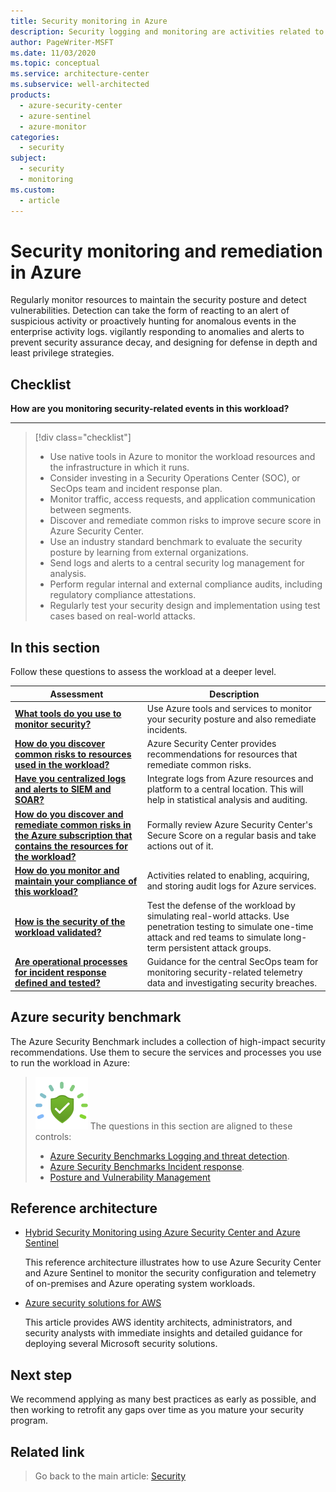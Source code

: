 ```yaml
---
title: Security monitoring in Azure
description: Security logging and monitoring are activities related to enabling, acquiring, and storing audit logs for Azure services.
author: PageWriter-MSFT
ms.date: 11/03/2020
ms.topic: conceptual
ms.service: architecture-center
ms.subservice: well-architected
products:
  - azure-security-center
  - azure-sentinel
  - azure-monitor
categories: 
  - security
subject:
  - security
  - monitoring
ms.custom:
  - article
---
```

 
# Security monitoring and remediation in Azure

Regularly monitor resources to maintain the security posture and detect vulnerabilities. Detection can take the form of reacting to an alert of suspicious activity or proactively hunting for anomalous events in the enterprise activity logs. vigilantly responding to anomalies and alerts to prevent security assurance decay, and designing for defense in depth and least privilege strategies.

## Checklist
**How are you monitoring security-related events in this workload?**
***

> [!div class="checklist"]
> - Use native tools in Azure to monitor the workload resources and the infrastructure in which it runs.
> - Consider investing in a Security Operations Center (SOC), or SecOps team and incident response plan.
> - Monitor traffic, access requests, and application communication between segments.
> - Discover and remediate common risks to improve secure score in Azure Security Center.
> - Use an industry standard benchmark to evaluate the security posture by learning from external organizations.
> - Send logs and alerts to a central security log management for analysis.
> - Perform regular internal and external compliance audits, including regulatory compliance attestations.
> - Regularly test your security design and implementation using test cases based on real-world attacks.

## In this section
Follow these questions to assess the workload at a deeper level.

|Assessment|Description|
|---|---|
|[**What tools do you use to monitor security?**](monitor-tools.md)|Use Azure tools and services to monitor your security posture and also remediate incidents.|
|[**How do you discover common risks to resources used in the workload?**](monitor-resources.md)|Azure Security Center provides recommendations for resources that remediate common risks.|
|[**Have you centralized logs and alerts to SIEM and SOAR?**](monitor-logs-alerts.md)|Integrate logs from Azure resources and platform to a central location. This will help in statistical analysis and auditing.|
|[**How do you discover and remediate common risks in the Azure subscription that contains the resources for the workload?**](monitor-remediate.md)|Formally review Azure Security Center's Secure Score on a regular basis and take actions out of it.|
|[**How do you monitor and maintain your compliance of this workload?**](monitor-audit.md)|Activities related to enabling, acquiring, and storing audit logs for Azure services.|
|[**How is the security of the workload validated?**](monitor-test.md)|Test the defense of the workload by simulating real-world attacks. Use penetration testing to simulate one-time attack and red teams to simulate long-term persistent attack groups.|
|[**Are operational processes for incident response defined and tested?**](monitor-security-operations.md)|Guidance for the central SecOps team for monitoring security-related telemetry data and investigating security breaches.|

## Azure security benchmark
The Azure Security Benchmark includes a collection of high-impact security recommendations. Use them to secure the services and processes you use to run the workload in Azure:

> ![Security Benchmark](../../_images/benchmark-security.svg) The questions in this section are aligned to these controls:
> - [Azure Security Benchmarks Logging and threat detection](/azure/security/benchmarks/security-controls-v2-logging-threat-detection).
> - [Azure Security Benchmarks Incident response](/azure/security/benchmarks/security-controls-v2-incident-response).
> - [Posture and Vulnerability Management](/azure/security/benchmarks/security-controls-v2-posture-vulnerability-management)

## Reference architecture

- [Hybrid Security Monitoring using Azure Security Center and Azure Sentinel](/azure/architecture/hybrid/hybrid-security-monitoring)

  This reference architecture illustrates how to use Azure Security Center and Azure Sentinel to monitor the security configuration and telemetry of on-premises and Azure operating system workloads.

- [Azure security solutions for AWS](/azure/architecture/reference-architectures/aws/aws-azure-security-solutions)

  This article provides AWS identity architects, administrators, and security analysts with immediate insights and detailed guidance for deploying several Microsoft security solutions.

## Next step
We recommend applying as many best practices as early as possible, and then working to retrofit any gaps over time as you mature your security program. 

## Related link
> Go back to the main article: [Security](overview.md)
